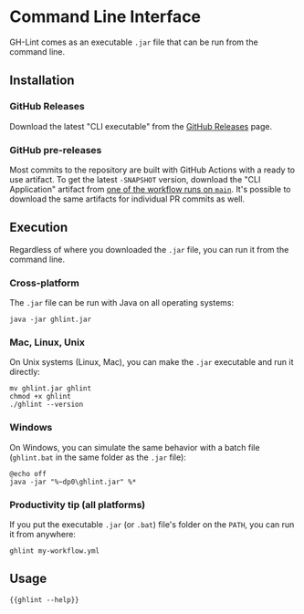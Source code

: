 # Command Line Interface

GH-Lint comes as an executable `.jar` file that can be run from the command line.

## Installation

### GitHub Releases

Download the latest "CLI executable" from the [GitHub Releases][releases] page.

[releases]: https://github.com/TWiStErRob/net.twisterrob.ghlint/releases

### GitHub pre-releases

Most commits to the repository are built with GitHub Actions with a ready to use artifact.
To get the latest `-SNAPSHOT` version,
download the "CLI Application" artifact from [one of the workflow runs on `main`][snapshots].
It's possible to download the same artifacts for individual PR commits as well.

[snapshots]: https://github.com/TWiStErRob/net.twisterrob.ghlint/actions/workflows/ci.yml?query=branch%3Amain

## Execution

Regardless of where you downloaded the `.jar` file, you can run it from the command line.

### Cross-platform

The `.jar` file can be run with Java on all operating systems:

```shell
java -jar ghlint.jar
```

### Mac, Linux, Unix

On Unix systems (Linux, Mac), you can make the `.jar` executable and run it directly:

```shell
mv ghlint.jar ghlint
chmod +x ghlint
./ghlint --version
```

### Windows

On Windows, you can simulate the same behavior with a batch file (`ghlint.bat` in the same folder as the `.jar` file):

```batch
@echo off
java -jar "%~dp0\ghlint.jar" %*
```

### Productivity tip (all platforms)

If you put the executable `.jar` (or `.bat`) file's folder on the `PATH`, you can run it from anywhere:

```shell
ghlint my-workflow.yml
```

## Usage

```text
{{ghlint --help}}
```
